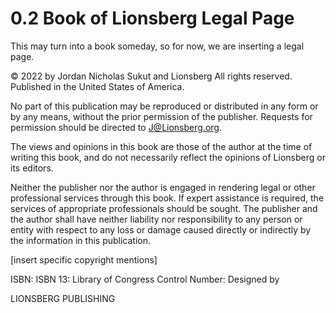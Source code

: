 # 0.2 Book of Lionsberg Legal Page
This may turn into a book someday, so for now, we are inserting a legal page. 

© 2022 by Jordan Nicholas Sukut and Lionsberg
All rights reserved.
Published in the United States of America.
 
No part of this publication may be reproduced or distributed in any form or by any means, without the prior permission of the publisher. Requests for permission should be directed to J@Lionsberg.org. 

The views and opinions in this book are those of the author at the time of writing this book, and do not necessarily reflect the opinions of Lionsberg or its editors.

Neither the publisher nor the author is engaged in rendering legal or other professional services through this book. If expert assistance is required, the services of appropriate professionals should be sought. The publisher and the author shall have neither liability nor responsibility to any person or entity with respect to any loss or damage caused directly or indirectly by the information in this publication.
 
[insert specific copyright mentions]

ISBN: 
ISBN 13: 
Library of Congress Control Number: 
Designed by 

LIONSBERG PUBLISHING 